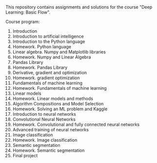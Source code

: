 This repository contains assignments and solutions for the course "Deep Learning: Basic Flow".

Course program:
1. Introduction
2. Introduction to artificial intelligence
3. Introduction to the Python language
4. Homework. Python language
5. Linear algebra. Numpy and Matplotlib libraries
6. Homework. Numpy and Linear Algebra
7. Pandas Library
8. Homework. Pandas Library
9. Derivative, gradient and optimization
10. Homework. gradient optimization
11. Fundamentals of machine learning
12. Homework. Fundamentals of machine learning
13. Linear models
14. Homework. Linear models and methods
15. Algorithm Compositions and Model Selection
16. Homework. Solving an ML problem and Kaggle
17. Introduction to neural networks
18. Convolutional Neural Networks
19. Homework. Convolutional and fully connected neural networks
20. Advanced training of neural networks
21. Image classification
22. Homework. Image classification
23. Semantic segmentation
24. Homework. Semantic segmentation
25. Final project
